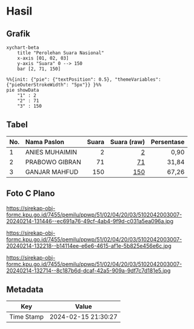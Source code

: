 # Hasil

## Grafik

```mermaid
xychart-beta
    title "Perolehan Suara Nasional"
    x-axis [01, 02, 03]
    y-axis "Suara" 0 --> 150
    bar [2, 71, 150]
```

```mermaid
%%{init: {"pie": {"textPosition": 0.5}, "themeVariables": {"pieOuterStrokeWidth": "5px"}} }%%
pie showData
    "1" : 2
    "2" : 71
    "3" : 150
```

## Tabel

| No. | Nama Paslon    | Suara | Suara (raw) | Persentase |
|:--- |:-------------- | -----:| -----------:| ----------:|
| 1   | ANIES MUHAIMIN | 2     | [2][p-1]    | 0,90       |
| 2   | PRABOWO GIBRAN | 71    | [71][p-2]   | 31,84      |
| 3   | GANJAR MAHFUD  | 150   | [150][p-3]  | 67,26      |


[p-1]: https://github.com/gigit-pemilu/pemilu-2024/blob/main/pilpres/hitung-suara/sub/51-bali/sub/02-tabanan/sub/04-kerambitan/sub/2003-penarukan/sub/007-tps/sub/paslon-1.txt
[p-2]: https://github.com/gigit-pemilu/pemilu-2024/blob/main/pilpres/hitung-suara/sub/51-bali/sub/02-tabanan/sub/04-kerambitan/sub/2003-penarukan/sub/007-tps/sub/paslon-2.txt
[p-3]: https://github.com/gigit-pemilu/pemilu-2024/blob/main/pilpres/hitung-suara/sub/51-bali/sub/02-tabanan/sub/04-kerambitan/sub/2003-penarukan/sub/007-tps/sub/paslon-3.txt

## Foto C Plano

https://sirekap-obj-formc.kpu.go.id/7455/pemilu/ppwp/51/02/04/20/03/5102042003007-20240214-131446--ec691a76-49cf-4ab4-9f9d-c031a5ea096a.jpg

https://sirekap-obj-formc.kpu.go.id/7455/pemilu/ppwp/51/02/04/20/03/5102042003007-20240214-132218--b14114ee-e6e6-4615-af1e-5b825e456e6c.jpg

https://sirekap-obj-formc.kpu.go.id/7455/pemilu/ppwp/51/02/04/20/03/5102042003007-20240214-132714--8c187b6d-dcaf-42a5-909a-9df7c7d181e5.jpg


## Metadata

| Key        | Value               |
| ---------- | ------------------- |
| Time Stamp | 2024-02-15 21:30:27 |



